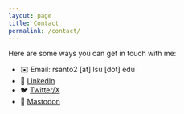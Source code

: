 ```yaml
---
layout: page
title: Contact
permalink: /contact/
---
```


Here are some ways you can get in touch with me:

- ✉️ Email: rsanto2 [at] lsu [dot] edu
- 💼 [LinkedIn](https://www.linkedin.com/in/raphaelamettig/)
- 🐦 [Twitter/X](https://twitter.com/rmettig_) 
- 🐘 [Mastodon](https://infosec.exchange/@rmettig) 
